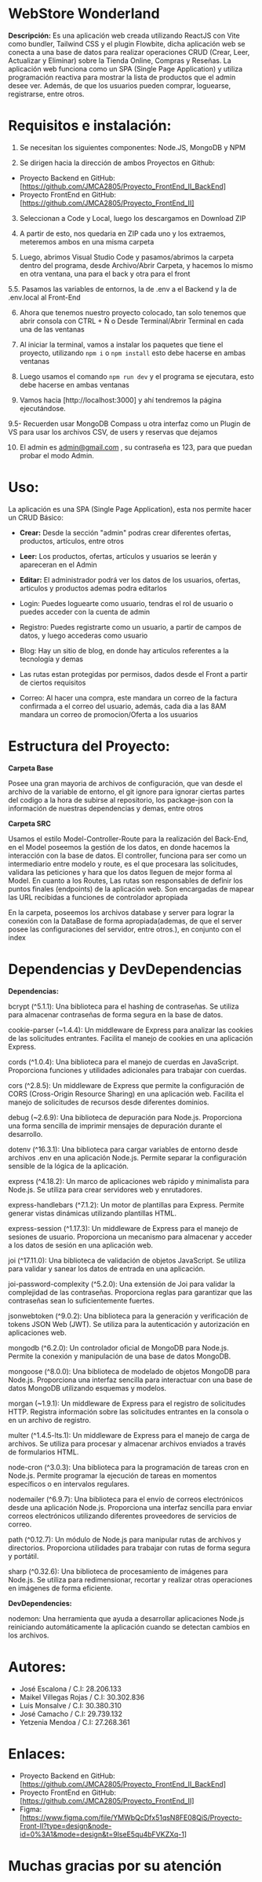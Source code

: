 # **WebStore Wonderland**

**Descripción:**
Es una aplicación web creada utilizando ReactJS con Vite como bundler, Tailwind CSS y el plugin Flowbite, dicha aplicación web se conecta a una base de datos para realizar operaciones CRUD (Crear, Leer, Actualizar y Eliminar) sobre la Tienda Online, Compras y Reseñas. La aplicación web funciona como un SPA (Single Page Application) y utiliza programación reactiva para mostrar la lista de productos que el admin desee ver. Además, de que los usuarios pueden comprar, loguearse, registrarse, entre otros.

# **Requisitos e instalación:**

1. Se necesitan los siguientes componentes: Node.JS, MongoDB y NPM

2. Se dirigen hacia la dirección de ambos Proyectos en Github: 

- Proyecto Backend en GitHub: [https://github.com/JMCA2805/Proyecto_FrontEnd_II_BackEnd]
- Proyecto FrontEnd en GitHub: [https://github.com/JMCA2805/Proyecto_FrontEnd_II]

3. Seleccionan a Code y Local, luego los descargamos en Download ZIP

4. A partir de esto, nos quedaria en ZIP cada uno y los extraemos, meteremos ambos en una misma carpeta

5. Luego, abrimos Visual Studio Code y pasamos/abrimos la carpeta dentro del programa, desde Archivo/Abrir Carpeta, y hacemos lo mismo en otra ventana, una para el back y otra para el front

5.5. Pasamos las variables de entornos, la de .env a el Backend y la de .env.local al Front-End

6. Ahora que tenemos nuestro proyecto colocado, tan solo tenemos que abrir consola con CTRL + Ñ o Desde Terminal/Abrir Terminal en cada una de las ventanas

7. Al iniciar la terminal, vamos a instalar los paquetes que tiene el proyecto, utilizando `npm i` o `npm install` esto debe hacerse en ambas ventanas

8. Luego usamos el comando `npm run dev` y el programa se ejecutara, esto debe hacerse en ambas ventanas

9. Vamos hacia [http://localhost:3000] y ahí tendremos la página ejecutándose.

9.5- Recuerden usar MongoDB Compass u otra interfaz como un Plugin de VS para usar los archivos CSV, de users y reservas que dejamos

10. El admin es admin@gmail.com , su contraseña es 123, para que puedan probar el modo Admin.

# **Uso:**

La aplicación es una SPA (Single Page Application), esta nos permite hacer un CRUD Básico:

- **Crear:** Desde la sección "admin" podras crear diferentes ofertas, productos, artículos, entre otros

- **Leer:** Los productos, ofertas, artículos y usuarios se leerán y apareceran en el Admin

- **Editar:** El administrador podrá ver los datos de los usuarios, ofertas, articulos y productos ademas podra editarlos

- Login: Puedes loguearte como usuario, tendras el rol de usuario o puedes acceder con la cuenta de admin

- Registro: Puedes registrarte como un usuario, a partir de campos de datos, y luego accederas como usuario

- Blog: Hay un sitio de blog, en donde hay articulos referentes a la tecnología y demas

- Las rutas estan protegidas por permisos, dados desde el Front a partir de ciertos requisitos 

- Correo: Al hacer una compra, este mandara un correo de la factura confirmada a el correo del usuario, además, cada dia a las 8AM mandara un correo de promocion/Oferta a los usuarios

# **Estructura del Proyecto:**

**Carpeta Base**

Posee una gran mayoria de archivos de configuración, que van desde el archivo de la variable de entorno, el git ignore para ignorar ciertas partes del codigo a la hora de subirse al repositorio, los package-json con la información de nuestras dependencias y demas, entre otros

**Carpeta SRC**

Usamos el estilo Model-Controller-Route para la realización del Back-End, en el Model poseemos la gestión de los datos, en donde hacemos la interacción con la base de datos. El controller, funciona para ser como un intermediario entre modelo y route, es el que procesara las solicitudes, validara las peticiones y hara que los datos lleguen de mejor forma al Model. En cuanto a los Routes, Las rutas son responsables de definir los puntos finales (endpoints) de la aplicación web. Son encargadas de mapear las URL recibidas a funciones de controlador apropiada

En la carpeta, poseemos los archivos database y server para lograr la conexión con la DataBase de forma apropiada(ademas, de que el server posee las configuraciones del servidor, entre otros.), en conjunto con el index

# **Dependencias y DevDependencias**

**Dependencias:**

bcrypt (^5.1.1): Una biblioteca para el hashing de contraseñas. Se utiliza para almacenar contraseñas de forma segura en la base de datos.

cookie-parser (~1.4.4): Un middleware de Express para analizar las cookies de las solicitudes entrantes. Facilita el manejo de cookies en una aplicación Express.

cords (^1.0.4): Una biblioteca para el manejo de cuerdas en JavaScript. Proporciona funciones y utilidades adicionales para trabajar con cuerdas.

cors (^2.8.5): Un middleware de Express que permite la configuración de CORS (Cross-Origin Resource Sharing) en una aplicación web. Facilita el manejo de solicitudes de recursos desde diferentes dominios.

debug (~2.6.9): Una biblioteca de depuración para Node.js. Proporciona una forma sencilla de imprimir mensajes de depuración durante el desarrollo.

dotenv (^16.3.1): Una biblioteca para cargar variables de entorno desde archivos .env en una aplicación Node.js. Permite separar la configuración sensible de la lógica de la aplicación.

express (^4.18.2): Un marco de aplicaciones web rápido y minimalista para Node.js. Se utiliza para crear servidores web y enrutadores.

express-handlebars (^7.1.2): Un motor de plantillas para Express. Permite generar vistas dinámicas utilizando plantillas HTML.

express-session (^1.17.3): Un middleware de Express para el manejo de sesiones de usuario. Proporciona un mecanismo para almacenar y acceder a los datos de sesión en una aplicación web.

joi (^17.11.0): Una biblioteca de validación de objetos JavaScript. Se utiliza para validar y sanear los datos de entrada en una aplicación.

joi-password-complexity (^5.2.0): Una extensión de Joi para validar la complejidad de las contraseñas. Proporciona reglas para garantizar que las contraseñas sean lo suficientemente fuertes.

jsonwebtoken (^9.0.2): Una biblioteca para la generación y verificación de tokens JSON Web (JWT). Se utiliza para la autenticación y autorización en aplicaciones web.

mongodb (^6.2.0): Un controlador oficial de MongoDB para Node.js. Permite la conexión y manipulación de una base de datos MongoDB.

mongoose (^8.0.0): Una biblioteca de modelado de objetos MongoDB para Node.js. Proporciona una interfaz sencilla para interactuar con una base de datos MongoDB utilizando esquemas y modelos.

morgan (~1.9.1): Un middleware de Express para el registro de solicitudes HTTP. Registra información sobre las solicitudes entrantes en la consola o en un archivo de registro.

multer (^1.4.5-lts.1): Un middleware de Express para el manejo de carga de archivos. Se utiliza para procesar y almacenar archivos enviados a través de formularios HTML.

node-cron (^3.0.3): Una biblioteca para la programación de tareas cron en Node.js. Permite programar la ejecución de tareas en momentos específicos o en intervalos regulares.

nodemailer (^6.9.7): Una biblioteca para el envío de correos electrónicos desde una aplicación Node.js. Proporciona una interfaz sencilla para enviar correos electrónicos utilizando diferentes proveedores de servicios de correo.

path (^0.12.7): Un módulo de Node.js para manipular rutas de archivos y directorios. Proporciona utilidades para trabajar con rutas de forma segura y portátil.

sharp (^0.32.6): Una biblioteca de procesamiento de imágenes para Node.js. Se utiliza para redimensionar, recortar y realizar otras operaciones en imágenes de forma eficiente.

**DevDependencies:**

nodemon: Una herramienta que ayuda a desarrollar aplicaciones Node.js reiniciando automáticamente la aplicación cuando se detectan cambios en los archivos.

# **Autores:**

- José Escalona / C.I: 28.206.133
- Maikel Villegas Rojas / C.I: 30.302.836
- Luis Monsalve / C.I: 30.380.310
- José Camacho / C.I: 29.739.132
- Yetzenia Mendoa / C.I: 27.268.361

# **Enlaces:**

- Proyecto Backend en GitHub: [https://github.com/JMCA2805/Proyecto_FrontEnd_II_BackEnd]
- Proyecto FrontEnd en GitHub: [https://github.com/JMCA2805/Proyecto_FrontEnd_II]
- Figma: [https://www.figma.com/file/YMWbQcDfx51qsN8FE08QiS/Proyecto-Front-II?type=design&node-id=0%3A1&mode=design&t=9lseE5qu4bFVKZXq-1]

# **Muchas gracias por su atención**
